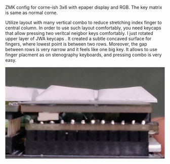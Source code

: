 ZMK config for corne-ish 3x6 with epaper display and RGB. The key matrix is same as normal corne.

Utilize layout with many vertical combo to reduce stretching index finger to central column. 
In order to use such layout comfortably, you need keycaps that allow pressing two veritcal neigbor keys comfortably. I just rotated upper layer of JWA keycaps . It created a subtle concaved surface for fingers, where lowest point is between two rows. Moreover, the gap between rows is very narrow and it feels like one big key. It allows to use finger placment as on stenography keyboards, and pressing combo is very easy.

![image](img/jwa.jpg)

